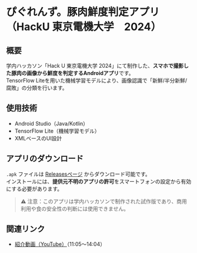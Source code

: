 # ぴぐれんず。豚肉鮮度判定アプリ（HackU 東京電機大学　2024）

## 概要
学内ハッカソン「Hack U 東京電機大学 2024」にて制作した、**スマホで撮影した豚肉の画像から鮮度を判定するAndroidアプリ**です。  
TensorFlow Liteを用いた機械学習モデルにより、画像認識で「新鮮/半分新鮮/腐敗」の分類を行います。

## 使用技術
- Android Studio（Java/Kotlin）
- TensorFlow Lite（機械学習モデル）
- XMLベースのUI設計

## アプリのダウンロード
`.apk` ファイルは [Releasesページ](https://github.com/kaimu134383431/HackU_TDU_2024_team3/releases) からダウンロード可能です。  
インストールには、**提供元不明のアプリの許可**をスマートフォンの設定から有効にする必要があります。

> ⚠️ 注意：このアプリは学内ハッカソンで制作された試作版であり、商用利用や食の安全性の判断には使用できません。

## 関連リンク
- [紹介動画（YouTube）](https://www.youtube.com/watch?v=MzWNZJEAz0Q)（11:05〜14:04）

